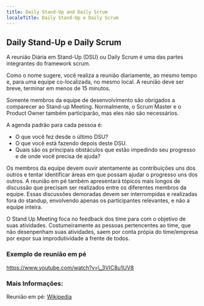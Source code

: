 ```yaml
---
title: Daily Stand-Up and Daily Scrum
localeTitle: Daily Stand-Up e Daily Scrum
---
```

## Daily Stand-Up e Daily Scrum

A reunião Diária em Stand-Up (DSU) ou Daily Scrum é uma das partes integrantes do framework scrum.

Como o nome sugere, você realiza a reunião diariamente, ao mesmo tempo e, para uma equipe co-localizada, no mesmo local. A reunião deve ser breve, terminar em menos de 15 minutos.

Somente membros da equipe de desenvolvimento são obrigados a comparecer ao Stand-up Meeting. Normalmente, o Scrum Master e o Product Owner também participarão, mas eles não são necessários.

A agenda padrão para cada pessoa é:

*   O que você fez desde o último DSU?
*   O que você está fazendo depois deste DSU.
*   Quais são os principais obstáculos que estão impedindo seu progresso e de onde você precisa de ajuda?

Os membros da equipe devem ouvir atentamente as contribuições uns dos outros e tentar identificar áreas em que possam ajudar o progresso uns dos outros. A reunião em pé também apresentará tópicos mais longos de discussão que precisam ser realizados entre os diferentes membros da equipe. Essas discussões demoradas devem ser interrompidas e realizadas fora do standup, envolvendo apenas os participantes relevantes, e não a equipe inteira.

O Stand Up Meeting foca no feedback dos time para com o objetivo de suas atividades. Costumeiramente as pessoas pertencentes ao time, que não desenpenham suas atividades, saem por conta própia do time/empresa por expor sua improdutividade a frente de todos.

### Exemplo de reunião em pé

https://www.youtube.com/watch?v=\_3VIC8u1UV8

### Mais Informações:

Reunião em pé: [Wikipedia](https://en.wikipedia.org/wiki/Stand-up_meeting)
